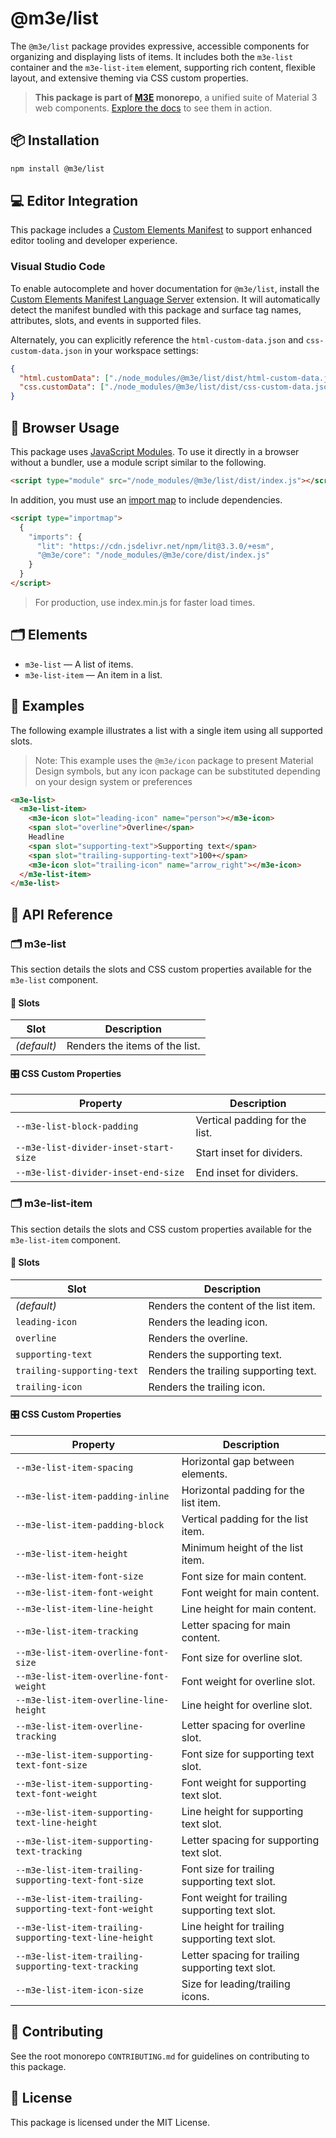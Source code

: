 # @m3e/list

The `@m3e/list` package provides expressive, accessible components for organizing and displaying lists of items. It includes both the `m3e-list` container and the `m3e-list-item` element, supporting rich content, flexible layout, and extensive theming via CSS custom properties.

> **This package is part of [M3E](https://github.com/matraic/m3e) monorepo**, a unified suite of Material 3 web components. [Explore the docs](https://matraic.github.io/m3e) to see them in action.

## 📦 Installation

```bash
npm install @m3e/list
```

## 💻 Editor Integration

This package includes a [Custom Elements Manifest](https://github.com/webcomponents/custom-elements-manifest) to support enhanced editor tooling and developer experience.

### Visual Studio Code

To enable autocomplete and hover documentation for `@m3e/list`, install the [Custom Elements Manifest Language Server](https://marketplace.visualstudio.com/items?itemName=pwrs.cem-language-server-vscode) extension. It will automatically detect the manifest bundled with this package and surface tag names, attributes, slots, and events in supported files.

Alternately, you can explicitly reference the `html-custom-data.json` and `css-custom-data.json` in your workspace settings:

```json
{
  "html.customData": ["./node_modules/@m3e/list/dist/html-custom-data.json"],
  "css.customData": ["./node_modules/@m3e/list/dist/css-custom-data.json"]
}
```

## 🚀 Browser Usage

This package uses [JavaScript Modules](https://developer.mozilla.org/en-US/docs/Web/JavaScript/Guide/Modules#module_specifiers). To use it directly in a browser without a bundler, use a module script similar to the following.

```html
<script type="module" src="/node_modules/@m3e/list/dist/index.js"></script>
```

In addition, you must use an [import map](https://developer.mozilla.org/en-US/docs/Web/HTML/Reference/Elements/script/type/importmap) to include dependencies.

```html
<script type="importmap">
  {
    "imports": {
      "lit": "https://cdn.jsdelivr.net/npm/lit@3.3.0/+esm",
      "@m3e/core": "/node_modules/@m3e/core/dist/index.js"
    }
  }
</script>
```

> For production, use index.min.js for faster load times.

## 🗂️ Elements

- `m3e-list` — A list of items.
- `m3e-list-item` — An item in a list.

## 🧪 Examples

The following example illustrates a list with a single item using all supported slots.

> Note: This example uses the `@m3e/icon` package to present Material Design symbols, but any icon package can be substituted depending on your design system or preferences

```html
<m3e-list>
  <m3e-list-item>
    <m3e-icon slot="leading-icon" name="person"></m3e-icon>
    <span slot="overline">Overline</span>
    Headline
    <span slot="supporting-text">Supporting text</span>
    <span slot="trailing-supporting-text">100+</span>
    <m3e-icon slot="trailing-icon" name="arrow_right"></m3e-icon>
  </m3e-list-item>
</m3e-list>
```

## 📖 API Reference

### 🗂️ m3e-list

This section details the slots and CSS custom properties available for the `m3e-list` component.

#### 🧩 Slots

| Slot        | Description                    |
| ----------- | ------------------------------ |
| _(default)_ | Renders the items of the list. |

#### 🎛️ CSS Custom Properties

| Property                              | Description                    |
| ------------------------------------- | ------------------------------ |
| `--m3e-list-block-padding`            | Vertical padding for the list. |
| `--m3e-list-divider-inset-start-size` | Start inset for dividers.      |
| `--m3e-list-divider-inset-end-size`   | End inset for dividers.        |

### 🗂️ m3e-list-item

This section details the slots and CSS custom properties available for the `m3e-list-item` component.

#### 🧩 Slots

| Slot                       | Description                           |
| -------------------------- | ------------------------------------- |
| _(default)_                | Renders the content of the list item. |
| `leading-icon`             | Renders the leading icon.             |
| `overline`                 | Renders the overline.                 |
| `supporting-text`          | Renders the supporting text.          |
| `trailing-supporting-text` | Renders the trailing supporting text. |
| `trailing-icon`            | Renders the trailing icon.            |

#### 🎛️ CSS Custom Properties

| Property                                               | Description                                       |
| ------------------------------------------------------ | ------------------------------------------------- |
| `--m3e-list-item-spacing`                              | Horizontal gap between elements.                  |
| `--m3e-list-item-padding-inline`                       | Horizontal padding for the list item.             |
| `--m3e-list-item-padding-block`                        | Vertical padding for the list item.               |
| `--m3e-list-item-height`                               | Minimum height of the list item.                  |
| `--m3e-list-item-font-size`                            | Font size for main content.                       |
| `--m3e-list-item-font-weight`                          | Font weight for main content.                     |
| `--m3e-list-item-line-height`                          | Line height for main content.                     |
| `--m3e-list-item-tracking`                             | Letter spacing for main content.                  |
| `--m3e-list-item-overline-font-size`                   | Font size for overline slot.                      |
| `--m3e-list-item-overline-font-weight`                 | Font weight for overline slot.                    |
| `--m3e-list-item-overline-line-height`                 | Line height for overline slot.                    |
| `--m3e-list-item-overline-tracking`                    | Letter spacing for overline slot.                 |
| `--m3e-list-item-supporting-text-font-size`            | Font size for supporting text slot.               |
| `--m3e-list-item-supporting-text-font-weight`          | Font weight for supporting text slot.             |
| `--m3e-list-item-supporting-text-line-height`          | Line height for supporting text slot.             |
| `--m3e-list-item-supporting-text-tracking`             | Letter spacing for supporting text slot.          |
| `--m3e-list-item-trailing-supporting-text-font-size`   | Font size for trailing supporting text slot.      |
| `--m3e-list-item-trailing-supporting-text-font-weight` | Font weight for trailing supporting text slot.    |
| `--m3e-list-item-trailing-supporting-text-line-height` | Line height for trailing supporting text slot.    |
| `--m3e-list-item-trailing-supporting-text-tracking`    | Letter spacing for trailing supporting text slot. |
| `--m3e-list-item-icon-size`                            | Size for leading/trailing icons.                  |

## 🤝 Contributing

See the root monorepo `CONTRIBUTING.md` for guidelines on contributing to this package.

## 📄 License

This package is licensed under the MIT License.

